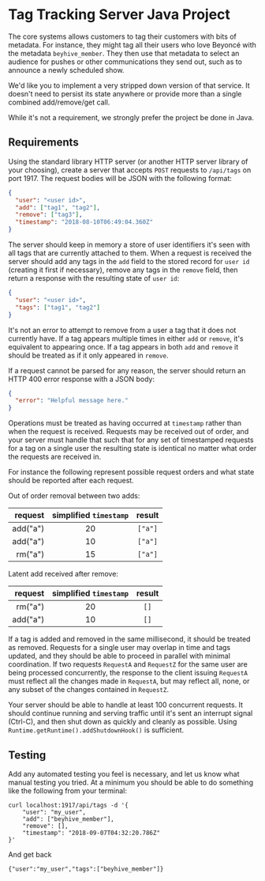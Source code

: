 Tag Tracking Server Java Project
================================

The core systems allows customers to tag their customers with bits of metadata. For instance, they might tag all their users who love Beyoncé with the metadata  `beyhive_member`. They then use that metadata to select an audience for pushes or other communications they send out, such as to announce a newly scheduled show.

We'd like you to implement a very stripped down version of that service. It doesn't need to persist its state anywhere or provide more than a single combined add/remove/get call.

While it's not a requirement, we strongly prefer the project be done in Java.


Requirements
------------

Using the standard library HTTP server (or another HTTP server library of your choosing), create a server that accepts `POST` requests to `/api/tags` on port 1917. The request bodies will be JSON with the following format:

```json
{
  "user": "<user id>",
  "add": ["tag1", "tag2"],
  "remove": ["tag3"],
  "timestamp": "2018-08-10T06:49:04.360Z"
}
```

The server should keep in memory a store of user identifiers it's seen with all tags that are currently attached to them. When a request is received the server should add any tags in the `add` field to the stored record for `user id` (creating it first if necessary), remove any tags in the `remove` field, then return a response with the resulting state of `user id`:

```json
{
  "user": "<user id>",
  "tags": ["tag1", "tag2"]
}
```  

It's not an error to attempt to remove from a user a tag that it does not currently have. If a tag  appears multiple times in either `add` or `remove`, it's equivalent to appearing once. If a tag appears in both `add` and `remove` it should be treated as if it only appeared in `remove`.

If a request cannot be parsed for any reason, the server should return an HTTP 400 error response with a JSON body:

```json
{
  "error": "Helpful message here."
}
```

Operations must be treated as having occurred at `timestamp` rather than when the request is received. Requests may be received out of order, and your server must handle that such that for any set of timestamped requests for a tag on a single user the resulting state is identical no matter what order the requests are received in.

For instance the following represent possible request orders and what state should be reported after each request.

Out of order removal between two adds:

| request  | simplified `timestamp` | result  |
|---------:|:----------------------:|:-------:|
| add("a") | 20                     | `["a"]` |
| add("a") | 10                     | `["a"]` |
| rm("a")  | 15                     | `["a"]` |


Latent add received after remove:

| request  | simplified `timestamp` | result |
|---------:|:----------------------:|:------:|
| rm("a")  | 20                     | `[]`   |
| add("a") | 10                     | `[]`   |

If a tag is added and removed in the same millisecond, it should be treated as removed. Requests for a single user may overlap in time and tags updated, and they should be able to proceed in parallel with minimal coordination. If two requests `RequestA` and `RequestZ` for the same user are being processed concurrently, the response to the client issuing `RequestA` must reflect all the changes made in `RequestA`, but may reflect all,  none, or any subset of the changes contained in `RequestZ`.

Your server should be able to handle at least 100 concurrent requests. It should continue running and serving traffic until it's sent an interrupt signal (Ctrl-C), and then shut down as quickly and cleanly as possible. Using `Runtime.getRuntime().addShutdownHook()` is sufficient.


Testing
-------

Add any automated testing you feel is necessary, and let us know what manual testing you tried. At a minimum you should be able to do something like the following from your terminal:

```
curl localhost:1917/api/tags -d '{
	"user": "my_user",
	"add": ["beyhive_member"],
	"remove": [],
	"timestamp": "2018-09-07T04:32:20.786Z"
}'
```

And get back

```
{"user":"my_user","tags":["beyhive_member"]}
```
